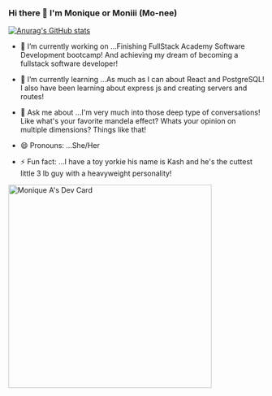 ### Hi there 👋 I'm Monique or Moniii (Mo-nee)

[![Anurag's GitHub stats](https://github-readme-stats.vercel.app/api?moniii333=anuraghazra)](https://github.com/anuraghazra/github-readme-stats)

- 🔭 I’m currently working on ...Finishing FullStack Academy Software Development bootcamp! And achieving my dream of becoming a fullstack software developer!

- 🌱 I’m currently learning ...As much as I can about React and PostgreSQL! I also have been learning about express js and creating servers and routes!

- 💬 Ask me about ...I'm very much into those deep type of conversations! Like what's your favorite mandela effect? Whats your opinion on multiple dimensions? Things like that!

- 😄 Pronouns: ...She/Her

- ⚡ Fun fact: ...I have a toy yorkie his name is Kash and he's the cuttest little 3 lb guy with a heavyweight personality!

<a href="https://app.daily.dev/hazedcoder333"><img src="https://api.daily.dev/devcards/c70d4bb239e34d1d8ffa7b78d3eddf1c.png?r=ylq" width="400" alt="Monique A's Dev Card"/></a>
